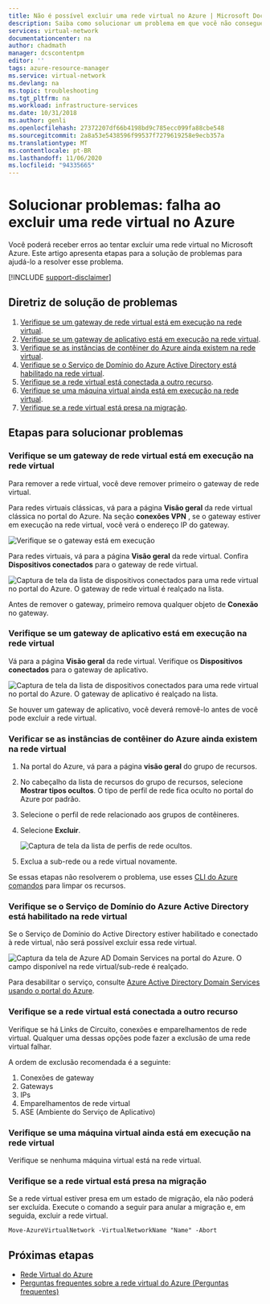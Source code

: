 ```yaml
---
title: Não é possível excluir uma rede virtual no Azure | Microsoft Docs
description: Saiba como solucionar um problema em que você não consegue excluir uma rede virtual no Azure.
services: virtual-network
documentationcenter: na
author: chadmath
manager: dcscontentpm
editor: ''
tags: azure-resource-manager
ms.service: virtual-network
ms.devlang: na
ms.topic: troubleshooting
ms.tgt_pltfrm: na
ms.workload: infrastructure-services
ms.date: 10/31/2018
ms.author: genli
ms.openlocfilehash: 27372207df66b4198bd9c785ecc099fa88cbe548
ms.sourcegitcommit: 2a8a53e5438596f99537f7279619258e9ecb357a
ms.translationtype: MT
ms.contentlocale: pt-BR
ms.lasthandoff: 11/06/2020
ms.locfileid: "94335665"
---
```

# <a name="troubleshooting-failed-to-delete-a-virtual-network-in-azure"></a>Solucionar problemas: falha ao excluir uma rede virtual no Azure

Você poderá receber erros ao tentar excluir uma rede virtual no Microsoft Azure. Este artigo apresenta etapas para a solução de problemas para ajudá-lo a resolver esse problema.

[!INCLUDE [support-disclaimer](../../includes/support-disclaimer.md)]

## <a name="troubleshooting-guidance"></a>Diretriz de solução de problemas 

1. [Verifique se um gateway de rede virtual está em execução na rede virtual](#check-whether-a-virtual-network-gateway-is-running-in-the-virtual-network).
2. [Verifique se um gateway de aplicativo está em execução na rede virtual](#check-whether-an-application-gateway-is-running-in-the-virtual-network).
3. [Verifique se as instâncias de contêiner do Azure ainda existem na rede virtual](#check-whether-azure-container-instances-still-exist-in-the-virtual-network).
4. [Verifique se o Serviço de Domínio do Azure Active Directory está habilitado na rede virtual](#check-whether-azure-active-directory-domain-service-is-enabled-in-the-virtual-network).
5. [Verifique se a rede virtual está conectada a outro recurso](#check-whether-the-virtual-network-is-connected-to-other-resource).
6. [Verifique se uma máquina virtual ainda está em execução na rede virtual](#check-whether-a-virtual-machine-is-still-running-in-the-virtual-network).
7. [Verifique se a rede virtual está presa na migração](#check-whether-the-virtual-network-is-stuck-in-migration).

## <a name="troubleshooting-steps"></a>Etapas para solucionar problemas

### <a name="check-whether-a-virtual-network-gateway-is-running-in-the-virtual-network"></a>Verifique se um gateway de rede virtual está em execução na rede virtual

Para remover a rede virtual, você deve remover primeiro o gateway de rede virtual.

Para redes virtuais clássicas, vá para a página **Visão geral** da rede virtual clássica no portal do Azure. Na seção **conexões VPN** , se o gateway estiver em execução na rede virtual, você verá o endereço IP do gateway. 

![Verifique se o gateway está em execução](media/virtual-network-troubleshoot-cannot-delete-vnet/classic-gateway.png)

Para redes virtuais, vá para a página **Visão geral** da rede virtual. Confira **Dispositivos conectados** para o gateway de rede virtual.

![Captura de tela da lista de dispositivos conectados para uma rede virtual no portal do Azure. O gateway de rede virtual é realçado na lista.](media/virtual-network-troubleshoot-cannot-delete-vnet/vnet-gateway.png)

Antes de remover o gateway, primeiro remova qualquer objeto de **Conexão** no gateway. 

### <a name="check-whether-an-application-gateway-is-running-in-the-virtual-network"></a>Verifique se um gateway de aplicativo está em execução na rede virtual

Vá para a página **Visão geral** da rede virtual. Verifique os **Dispositivos conectados** para o gateway de aplicativo.

![Captura de tela da lista de dispositivos conectados para uma rede virtual no portal do Azure. O gateway de aplicativo é realçado na lista.](media/virtual-network-troubleshoot-cannot-delete-vnet/app-gateway.png)

Se houver um gateway de aplicativo, você deverá removê-lo antes de você pode excluir a rede virtual.

### <a name="check-whether-azure-container-instances-still-exist-in-the-virtual-network"></a>Verificar se as instâncias de contêiner do Azure ainda existem na rede virtual

1. Na portal do Azure, vá para a página **visão geral** do grupo de recursos.
1. No cabeçalho da lista de recursos do grupo de recursos, selecione **Mostrar tipos ocultos**. O tipo de perfil de rede fica oculto no portal do Azure por padrão.
1. Selecione o perfil de rede relacionado aos grupos de contêineres.
1. Selecione **Excluir**.

   ![Captura de tela da lista de perfis de rede ocultos.](media/virtual-network-troubleshoot-cannot-delete-vnet/container-instances.png)

1. Exclua a sub-rede ou a rede virtual novamente.

Se essas etapas não resolverem o problema, use esses [CLI do Azure comandos](https://docs.microsoft.com/azure/container-instances/container-instances-vnet#clean-up-resources) para limpar os recursos. 

### <a name="check-whether-azure-active-directory-domain-service-is-enabled-in-the-virtual-network"></a>Verifique se o Serviço de Domínio do Azure Active Directory está habilitado na rede virtual

Se o Serviço de Domínio do Active Directory estiver habilitado e conectado à rede virtual, não será possível excluir essa rede virtual. 

![Captura da tela de Azure AD Domain Services na portal do Azure. O campo disponível na rede virtual/sub-rede é realçado.](media/virtual-network-troubleshoot-cannot-delete-vnet/enable-domain-services.png)

Para desabilitar o serviço, consulte [Azure Active Directory Domain Services usando o portal do Azure](../active-directory-domain-services/delete-aadds.md).

### <a name="check-whether-the-virtual-network-is-connected-to-other-resource"></a>Verifique se a rede virtual está conectada a outro recurso

Verifique se há Links de Circuito, conexões e emparelhamentos de rede virtual. Qualquer uma dessas opções pode fazer a exclusão de uma rede virtual falhar. 

A ordem de exclusão recomendada é a seguinte:

1. Conexões de gateway
2. Gateways
3. IPs
4. Emparelhamentos de rede virtual
5. ASE (Ambiente do Serviço de Aplicativo)

### <a name="check-whether-a-virtual-machine-is-still-running-in-the-virtual-network"></a>Verifique se uma máquina virtual ainda está em execução na rede virtual

Verifique se nenhuma máquina virtual está na rede virtual.

### <a name="check-whether-the-virtual-network-is-stuck-in-migration"></a>Verifique se a rede virtual está presa na migração

Se a rede virtual estiver presa em um estado de migração, ela não poderá ser excluída. Execute o comando a seguir para anular a migração e, em seguida, excluir a rede virtual.

```azurepowershell
Move-AzureVirtualNetwork -VirtualNetworkName "Name" -Abort
```

## <a name="next-steps"></a>Próximas etapas

- [Rede Virtual do Azure](virtual-networks-overview.md)
- [Perguntas frequentes sobre a rede virtual do Azure (Perguntas frequentes)](virtual-networks-faq.md)
